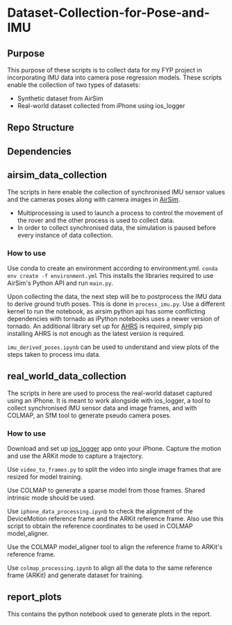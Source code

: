 # Dataset-Collection-for-Pose-and-IMU 

## Purpose
This purpose of these scripts is to collect data for my FYP project in incorporating IMU data into camera pose regression models.
These scripts enable the collection of two types of datasets:
- Synthetic dataset from AirSim
- Real-world dataset collected from iPhone using ios_logger

## Repo Structure

## Dependencies

## airsim_data_collection
The scripts in here enable the collection of synchronised IMU sensor values and the cameras poses along with camera images in [AirSim](https://github.com/microsoft/AirSim).

- Multiprocessing is used to launch a process to control the movement of the rover and the other process is used to collect data.
- In order to collect synchronised data, the simulation is paused before every instance of data collection.

### How to use
Use conda to create an environment according to environment.yml. 
```conda env create -f environment.yml```
This installs the libraries required to use AirSim's Python API and run ```main.py```.

Upon collecting the data, the next step will be to postprocess the IMU data to derive ground truth poses. This is done in ```process_imu.py```. Use a different kernel to run the notebook, as airsim python api has some conflicting dependencies with tornado as iPython notebooks uses a newer version of tornado. An additional library set up for [AHRS](https://github.com/Mayitzin/ahrs) is required, simply pip installing AHRS is not enough as the latest version is required.

```imu_derived_poses.ipynb``` can be used to understand and view plots of the steps taken to process imu data.

## real_world_data_collection
The scripts in here are used to process the real-world dataset captured using an iPhone. It is meant to work alongside with ios_logger, a tool to collect synchronised IMU sensor data and image frames, and with COLMAP, an SfM tool to generate pseudo camera poses.

### How to use
Download and set up [ios_logger](https://github.com/Varvrar/ios_logger) app onto your iPhone. Capture the motion and use the ARKit mode to capture a trajectory. 

Use ```video_to_frames.py``` to split the video into single image frames that are resized for model training.

Use COLMAP to generate a sparse model from those frames. Shared intrinsic mode should be used.

Use ```iphone_data_processing.ipynb``` to check the alignment of the DeviceMotion reference frame and the ARKit reference frame. Also use this script to obtain the reference coordinates to be used in COLMAP model_aligner.

Use the COLMAP model_aligner tool to align the reference frame to ARKit's reference frame.

Use ```colmap_processing.ipynb``` to align all the data to the same reference frame (ARKit) and generate dataset for training.

## report_plots
This contains the python notebook used to generate plots in the report.